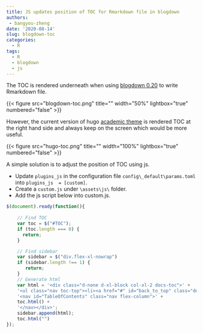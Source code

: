 ```yaml
---
title: JS updates position of TOC for Rmarkdown file in blogdown
authors: 
 - bangyou-zheng
date: '2020-08-14'
slug: blogdown-toc
categories:
  - R
tags:
  - R
  - blogdown
  - js
---
```


The TOC is rendered underneath when using [blogdown 0.20](https://cran.r-project.org/web/packages/blogdown/index.html) to write Rmarkdown file.

{{< figure src="blogdown-toc.png" title="" width="50%" lightbox="true" numbered="false" >}}

However, the current version of hugo [academic theme](https://github.com/gcushen/hugo-academic/tree/6f36c1624c2f63333a2d912963fa13f91e78782b) is rendered TOC at the right hand side and always keep on the screen which would be more useful. 

{{< figure src="hugo-toc.png" title="" width="100%" lightbox="true" numbered="false" >}}

A simple solution is to adjust the position of TOC using js.

* Update `plugins_js` in the configuration file `config\_default\params.toml` into `plugins_js  = [custom]`.
* Create a `custom.js` under `\assets\js\` folder. 
* Add the js script below into custom.js.


```js
$(document).ready(function(){
	
	// Find TOC
	var toc = $("#TOC");
	if (toc.length === 0) {
	  return;
	}

	// Find sidebar
	var sidebar = $("div.flex-xl-nowrap")
	if (sidebar.length !== 1) {
	   return;
	}
	// Generate html
	var html = '<div class="d-none d-xl-block col-xl-2 docs-toc">' + 
	'<ul class="nav toc-top"><li><a href="#" id="back_to_top" class="docs-toc-title">Contents</a></li></ul>' +
	'<nav id="TableOfContents" class="nav flex-column">' + 
	toc.html() +
	'</nav></div>';
	sidebar.append(html);
	toc.html("")
});
```

